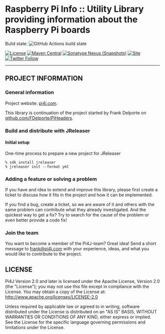 
Raspberry Pi Info :: Utility Library providing information about the Raspberry Pi boards
========================================================================================

Build state: 
![GitHub Actions build state](https://github.com/pi4j/raspberry-pi-info/workflows/Continious%20Integration/badge.svg)

[![License](https://img.shields.io/github/license/pi4j/pi4j-v2)](http://www.apache.org/licenses/LICENSE-2.0)
[![Maven Central](https://maven-badges.herokuapp.com/maven-central/com.pi4j/pi4j-board-info/badge.svg)](https://maven-badges.herokuapp.com/maven-central/com.pi4j/pi4j-board-info)
[![Sonatype Nexus (Snapshots)](https://img.shields.io/nexus/s/com.pi4j/pi4j-board-info?server=https%3A%2F%2Foss.sonatype.org)](https://oss.sonatype.org/#nexus-search;gav~com.pi4j~~~~)
[![Site](https://img.shields.io/badge/Website-pi4j.com-green)](https://pi4j.com)
[![Twitter Follow](https://img.shields.io/twitter/follow/pi4j?label=Pi4J&style=social)](https://twitter.com/pi4j)

---

## PROJECT INFORMATION 

### General information

Project website: [pi4j.com](https://pi4j.com/).

This library is continuation of the project started by Frank Delporte on [github.com/FDelporte/PiHeaders](https://github.com/FDelporte/PiHeaders).

### Build and distribute with JReleaser

#### Initial setup

One-time process to prepare a new project for JReleaser

```
% sdk install jreleaser
% jreleaser init --format yml
```

### Adding a feature or solving a problem

If you have and idea to extend and improve this library, please first create a ticket to discuss how 
it fits in the project and how it can be implemented. 

If you find a bug, create a ticket, so we are aware of it and others with the same problem can 
contribute what they already investigated. And the quickest way to get a fix? Try to search for 
the cause of the problem or even better provide a code fix!
    
### Join the team

You want to become a member of the Pi4J-team? Great idea! Send a short message to frank@pi4j.com 
with your experience, ideas, and what you would like to contribute to the project.

## LICENSE

 Pi4J Version 2.0 and later is licensed under the Apache License,
 Version 2.0 (the "License"); you may not use this file except in
 compliance with the License.  You may obtain a copy of the License at:
      http://www.apache.org/licenses/LICENSE-2.0

 Unless required by applicable law or agreed to in writing, software
 distributed under the License is distributed on an "AS IS" BASIS,
 WITHOUT WARRANTIES OR CONDITIONS OF ANY KIND, either express or implied.
 See the License for the specific language governing permissions and
 limitations under the License.

